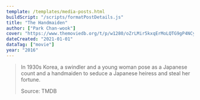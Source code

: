 ```yaml
---
template: /templates/media-posts.html
buildScript: "/scripts/formatPostDetails.js"
title: "The Handmaiden"
author: ["Park Chan-wook"]
cover: "https://www.themoviedb.org/t/p/w1280/oZrLMir5kxqErMoLQTG9gP4NCyk.jpg"
dateCreated: "2021-01-01"
dataTag: ["movie"]
year: "2016"
---
```


> In 1930s Korea, a swindler and a young woman pose as a Japanese count and a handmaiden to seduce a Japanese heiress and steal her fortune.
>
> Source: TMDB
